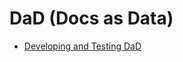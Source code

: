 <!--

WARNING WARNING WARNING

This file is AUTOMATICALLY generated from a template. If you change its contents,
your changes WILL be lost when the file is regenerated — so DON’T DO THAT.

SERIOUSLY.

Source template: <repo-root>/../doc/templates/readme.md

-->

# DaD (Docs as Data)

* [Developing and Testing DaD](dev/index.md)
